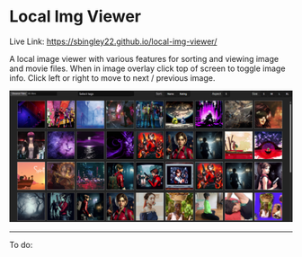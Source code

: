# Local Img Viewer

Live Link: https://sbingley22.github.io/local-img-viewer/

A local image viewer with various features for sorting and viewing image and movie files.
When in image overlay click top of screen to toggle image info. Click left or right to move to next / previous image.

![screenshot](./screenshot.png)

----------------------

To do:
